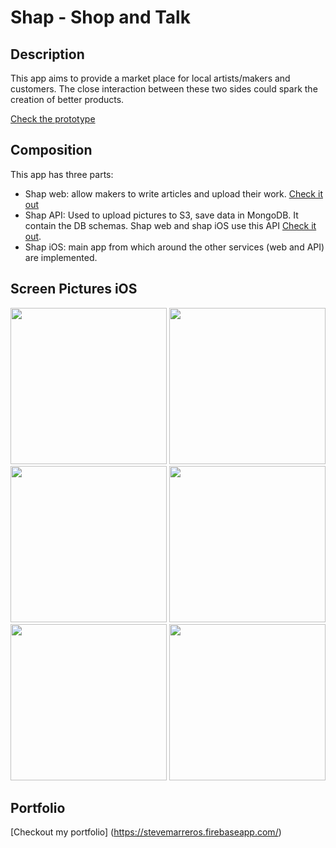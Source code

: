 # Shap - Shop and Talk

Description
-----------
This app aims to provide a market place for local artists/makers and customers. The close interaction between these two sides could spark the creation of better products.

[Check the prototype](https://invis.io/4E578D9FZ)

Composition
-----------
This app has three parts:

* Shap web: allow makers to write articles and upload their work. [Check it out](https://github.com/steveleec/shappManager)
* Shap API: Used to upload pictures to S3, save data in MongoDB. It contain the DB schemas. Shap web and shap iOS use this API [Check it out](https://github.com/steveleec/shappApiService).
* Shap iOS: main app from which around the other services (web and API) are implemented.

Screen Pictures iOS
-------------------

<p align='center'>

  <img src='https://s3-us-west-1.amazonaws.com/portfoliostevem/shapp-screen-1.png?X-Amz-Date=20160107T221644Z&X-Amz-Expires=300&X-Amz-Algorithm=AWS4-HMAC-SHA256&X-Amz-Signature=5bd3975e731799b1c802f58d4318143667d7de008831b40055d973345b0403a9&X-Amz-Credential=ASIAIQVHZF5I2CP4SDTQ/20160107/us-west-1/s3/aws4_request&X-Amz-SignedHeaders=Host&x-amz-security-token=AQoDYXdzEJT//////////wEakAKD5N15U7V08n1tDVwBxTqQ07T%2Bz3F3FkyWAFu7Tn2j1gHwThk7snjkVDfyDpHFC/tJIL7sRkifoPP//u20uAqCoISo9j9F57JK7/WGkkXDYYKXoarFZvhn17Em%2BESzkO25wZhDb6pDt1WVv9dm5vuyj3j7XTPWj3CgcCExo6K3p%2B3iHbDXeuBCjrQGPF1stP%2Bb51P3pnsyQRTHU4z/ODradjDmn1M80idLkYZQrGb3Nk2uJwQ%2BDCoRXB9s6K0sdq1VKugjULjWjcqW1zQPuGeVFOfgR//Hnql7424x5iy8cnhUBDe2zdDhJrudpBR7aSJfby0K7dFxArOFZUxaN30FQuaguzV1jBI8j3wkEnWCKSD33rq0BQ%3D%3D' width='250'/>
  
  <img src='https://s3-us-west-1.amazonaws.com/portfoliostevem/shapp-screen-2.png?X-Amz-Date=20160107T221730Z&X-Amz-Expires=300&X-Amz-Algorithm=AWS4-HMAC-SHA256&X-Amz-Signature=e0d9b01f3830fc705666a9082b3f9cec55d3986ff4f8685c3c7205a4275fa0d0&X-Amz-Credential=ASIAIQVHZF5I2CP4SDTQ/20160107/us-west-1/s3/aws4_request&X-Amz-SignedHeaders=Host&x-amz-security-token=AQoDYXdzEJT//////////wEakAKD5N15U7V08n1tDVwBxTqQ07T%2Bz3F3FkyWAFu7Tn2j1gHwThk7snjkVDfyDpHFC/tJIL7sRkifoPP//u20uAqCoISo9j9F57JK7/WGkkXDYYKXoarFZvhn17Em%2BESzkO25wZhDb6pDt1WVv9dm5vuyj3j7XTPWj3CgcCExo6K3p%2B3iHbDXeuBCjrQGPF1stP%2Bb51P3pnsyQRTHU4z/ODradjDmn1M80idLkYZQrGb3Nk2uJwQ%2BDCoRXB9s6K0sdq1VKugjULjWjcqW1zQPuGeVFOfgR//Hnql7424x5iy8cnhUBDe2zdDhJrudpBR7aSJfby0K7dFxArOFZUxaN30FQuaguzV1jBI8j3wkEnWCKSD33rq0BQ%3D%3D' width='250'/>
  
  <img src='https://s3-us-west-1.amazonaws.com/portfoliostevem/shapp-screen-3.png?X-Amz-Date=20160107T221742Z&X-Amz-Expires=300&X-Amz-Algorithm=AWS4-HMAC-SHA256&X-Amz-Signature=bc512dff69003397040b9097666607449a7ce858d80be61d01c7a144d7adad27&X-Amz-Credential=ASIAIQVHZF5I2CP4SDTQ/20160107/us-west-1/s3/aws4_request&X-Amz-SignedHeaders=Host&x-amz-security-token=AQoDYXdzEJT//////////wEakAKD5N15U7V08n1tDVwBxTqQ07T%2Bz3F3FkyWAFu7Tn2j1gHwThk7snjkVDfyDpHFC/tJIL7sRkifoPP//u20uAqCoISo9j9F57JK7/WGkkXDYYKXoarFZvhn17Em%2BESzkO25wZhDb6pDt1WVv9dm5vuyj3j7XTPWj3CgcCExo6K3p%2B3iHbDXeuBCjrQGPF1stP%2Bb51P3pnsyQRTHU4z/ODradjDmn1M80idLkYZQrGb3Nk2uJwQ%2BDCoRXB9s6K0sdq1VKugjULjWjcqW1zQPuGeVFOfgR//Hnql7424x5iy8cnhUBDe2zdDhJrudpBR7aSJfby0K7dFxArOFZUxaN30FQuaguzV1jBI8j3wkEnWCKSD33rq0BQ%3D%3D' width='250'/>
  
  <img src='https://s3-us-west-1.amazonaws.com/portfoliostevem/shapp-screen-4.png?X-Amz-Date=20160107T221748Z&X-Amz-Expires=300&X-Amz-Algorithm=AWS4-HMAC-SHA256&X-Amz-Signature=5434dde1e704a70cb0b1153c36819c9f101f1e4a9f874eaeaa5e1bb54e86c926&X-Amz-Credential=ASIAIQVHZF5I2CP4SDTQ/20160107/us-west-1/s3/aws4_request&X-Amz-SignedHeaders=Host&x-amz-security-token=AQoDYXdzEJT//////////wEakAKD5N15U7V08n1tDVwBxTqQ07T%2Bz3F3FkyWAFu7Tn2j1gHwThk7snjkVDfyDpHFC/tJIL7sRkifoPP//u20uAqCoISo9j9F57JK7/WGkkXDYYKXoarFZvhn17Em%2BESzkO25wZhDb6pDt1WVv9dm5vuyj3j7XTPWj3CgcCExo6K3p%2B3iHbDXeuBCjrQGPF1stP%2Bb51P3pnsyQRTHU4z/ODradjDmn1M80idLkYZQrGb3Nk2uJwQ%2BDCoRXB9s6K0sdq1VKugjULjWjcqW1zQPuGeVFOfgR//Hnql7424x5iy8cnhUBDe2zdDhJrudpBR7aSJfby0K7dFxArOFZUxaN30FQuaguzV1jBI8j3wkEnWCKSD33rq0BQ%3D%3D' width='250'/>
  
  <img src='https://s3-us-west-1.amazonaws.com/portfoliostevem/shapp-screen-5.png?X-Amz-Date=20160107T221756Z&X-Amz-Expires=300&X-Amz-Algorithm=AWS4-HMAC-SHA256&X-Amz-Signature=bceab299990e3232bb13607e870bfd49801e7b152c59764f3f1d6fd9bc5e54ee&X-Amz-Credential=ASIAIQVHZF5I2CP4SDTQ/20160107/us-west-1/s3/aws4_request&X-Amz-SignedHeaders=Host&x-amz-security-token=AQoDYXdzEJT//////////wEakAKD5N15U7V08n1tDVwBxTqQ07T%2Bz3F3FkyWAFu7Tn2j1gHwThk7snjkVDfyDpHFC/tJIL7sRkifoPP//u20uAqCoISo9j9F57JK7/WGkkXDYYKXoarFZvhn17Em%2BESzkO25wZhDb6pDt1WVv9dm5vuyj3j7XTPWj3CgcCExo6K3p%2B3iHbDXeuBCjrQGPF1stP%2Bb51P3pnsyQRTHU4z/ODradjDmn1M80idLkYZQrGb3Nk2uJwQ%2BDCoRXB9s6K0sdq1VKugjULjWjcqW1zQPuGeVFOfgR//Hnql7424x5iy8cnhUBDe2zdDhJrudpBR7aSJfby0K7dFxArOFZUxaN30FQuaguzV1jBI8j3wkEnWCKSD33rq0BQ%3D%3D' width='250'/>
  
  <img src='https://s3-us-west-1.amazonaws.com/portfoliostevem/shapp-screen-6.png?X-Amz-Date=20160107T221803Z&X-Amz-Expires=300&X-Amz-Algorithm=AWS4-HMAC-SHA256&X-Amz-Signature=aefbb7867d9a64c160da565c8dd034a86bed36f3d64a33665a0d30d753a6d314&X-Amz-Credential=ASIAIQVHZF5I2CP4SDTQ/20160107/us-west-1/s3/aws4_request&X-Amz-SignedHeaders=Host&x-amz-security-token=AQoDYXdzEJT//////////wEakAKD5N15U7V08n1tDVwBxTqQ07T%2Bz3F3FkyWAFu7Tn2j1gHwThk7snjkVDfyDpHFC/tJIL7sRkifoPP//u20uAqCoISo9j9F57JK7/WGkkXDYYKXoarFZvhn17Em%2BESzkO25wZhDb6pDt1WVv9dm5vuyj3j7XTPWj3CgcCExo6K3p%2B3iHbDXeuBCjrQGPF1stP%2Bb51P3pnsyQRTHU4z/ODradjDmn1M80idLkYZQrGb3Nk2uJwQ%2BDCoRXB9s6K0sdq1VKugjULjWjcqW1zQPuGeVFOfgR//Hnql7424x5iy8cnhUBDe2zdDhJrudpBR7aSJfby0K7dFxArOFZUxaN30FQuaguzV1jBI8j3wkEnWCKSD33rq0BQ%3D%3D' width='250'/>

</p>

Portfolio
---------

[Checkout my portfolio] (https://stevemarreros.firebaseapp.com/)

